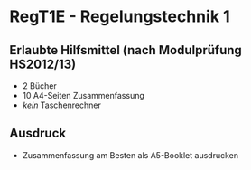 RegT1E - Regelungstechnik 1
======

## Erlaubte Hilfsmittel (nach Modulprüfung HS2012/13)

* 2 Bücher
* 10 A4-Seiten Zusammenfassung
* *kein* Taschenrechner

## Ausdruck
* Zusammenfassung am Besten als A5-Booklet ausdrucken